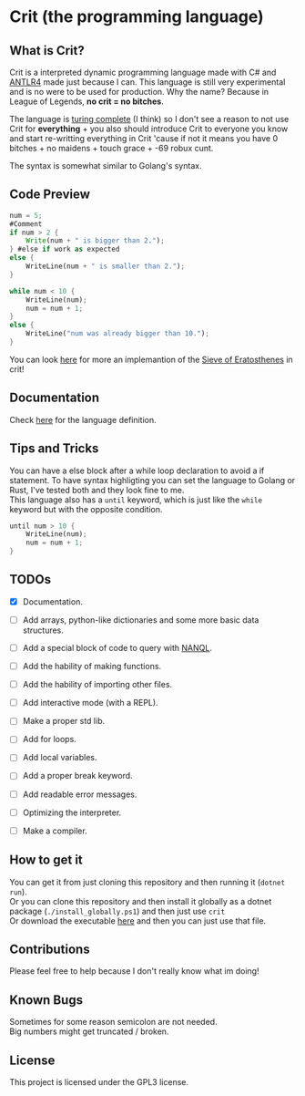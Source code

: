 # Crit (the programming language)

## What is Crit?
Crit is a interpreted dynamic programming language made with C# and [ANTLR4](https://www.antlr.org/) made just because I can.
This language is still very experimental and is no were to be used for production.
Why the name? Because in League of Legends, **no crit = no bitches**.<br>

The language is [turing complete](https://en.wikipedia.org/wiki/Turing_completeness) (I think) so I don't see a reason to not use Crit for **everything** + you also should introduce Crit to everyone you know and start re-writting everything in Crit 'cause if not it means you have 0 bitches + no maidens + touch grace + -69 robux cunt.<br>

The syntax is somewhat similar to Golang's syntax.


## Code Preview
```rust
num = 5;
#Comment
if num > 2 {
    Write(num + " is bigger than 2.");
} #else if work as expected
else {
    WriteLine(num + " is smaller than 2.");
}

while num < 10 { 
    WriteLine(num);
    num = num + 1;
}
else {
    WriteLine("num was already bigger than 10.");
}
```
You can look [here](CritLang/sieve.crit) for more an implemantion of the [Sieve of Eratosthenes](https://en.wikipedia.org/wiki/Sieve_of_Eratosthenes) in crit!

## Documentation
Check [here](https://github.com/lucascompython/CritLang/wiki/Language-Defenition) for the language definition.
## Tips and Tricks
You can have a else block after a while loop declaration to avoid a if statement.
To have syntax highligting you can set the language to Golang or Rust, I've tested both and they look fine to me.<br>
This language also has a `until` keyword, which is just like the `while` keyword but with the opposite condition.
```rust
until num > 10 {
    WriteLine(num);
    num = num + 1;
}
```

## TODOs

- [X] Documentation.
- [ ] Add arrays, python-like dictionaries and some more basic data structures.
- [ ] Add a special block of code to query with [NANQL](https://github.com/lucascompython/NANQL).
- [ ] Add the hability of making functions.
- [ ] Add the hability of importing other files.
- [ ] Add interactive mode (with a REPL).
- [ ] Make a proper std lib.
- [ ] Add for loops.
- [ ] Add local variables.
- [ ] Add a proper break keyword.
- [ ] Add readable error messages.
- [ ] Optimizing the interpreter.
- [ ] Make a compiler.


## How to get it

You can get it from just cloning this repository and then running it (`dotnet run`).<br />
Or you can clone this repository and then install it globally as a dotnet package (`./install_globally.ps1`) and then just use `crit`<br />
Or download the executable [here](https://github.com/lucascompython/CritLang/releases) and then you can just use that file.




## Contributions 
Please feel free to help because I don't really know what im doing!


## Known Bugs
Sometimes for some reason semicolon are not needed.<br >
Big numbers might get truncated / broken.

## License
This project is licensed under the GPL3 license.
